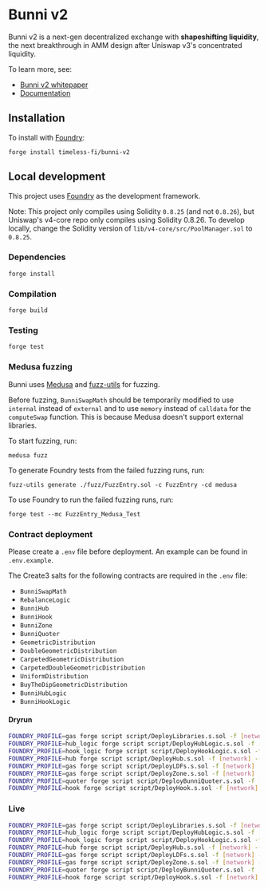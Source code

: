 # Bunni v2

Bunni v2 is a next-gen decentralized exchange with **shapeshifting liquidity**, the next breakthrough in AMM design after Uniswap v3's concentrated liquidity.

To learn more, see:

- [Bunni v2 whitepaper](https://github.com/Bunniapp/whitepaper/blob/main/bunni-v2.pdf)
- [Documentation](https://docs.bunni.xyz/)

## Installation

To install with [Foundry](https://github.com/gakonst/foundry):

```
forge install timeless-fi/bunni-v2
```

## Local development

This project uses [Foundry](https://github.com/gakonst/foundry) as the development framework.

Note: This project only compiles using Solidity `0.8.25` (and not `0.8.26`), but Uniswap's v4-core repo only compiles using Solidity 0.8.26. To develop locally, change the Solidity version of `lib/v4-core/src/PoolManager.sol` to `0.8.25`.

### Dependencies

```
forge install
```

### Compilation

```
forge build
```

### Testing

```
forge test
```

### Medusa fuzzing

Bunni uses [Medusa](https://github.com/crytic/medusa) and [fuzz-utils](https://github.com/crytic/fuzz-utils) for fuzzing.

Before fuzzing, `BunniSwapMath` should be temporarily modified to use `internal` instead of `external` and to use `memory` instead of `calldata` for the `computeSwap` function. This is because Medusa doesn't support external libraries.

To start fuzzing, run:

```
medusa fuzz
```

To generate Foundry tests from the failed fuzzing runs, run:

```
fuzz-utils generate ./fuzz/FuzzEntry.sol -c FuzzEntry -cd medusa
```

To use Foundry to run the failed fuzzing runs, run:

```
forge test --mc FuzzEntry_Medusa_Test
```

### Contract deployment

Please create a `.env` file before deployment. An example can be found in `.env.example`.

The Create3 salts for the following contracts are required in the `.env` file:

- `BunniSwapMath`
- `RebalanceLogic`
- `BunniHub`
- `BunniHook`
- `BunniZone`
- `BunniQuoter`
- `GeometricDistribution`
- `DoubleGeometricDistribution`
- `CarpetedGeometricDistribution`
- `CarpetedDoubleGeometricDistribution`
- `UniformDistribution`
- `BuyTheDipGeometricDistribution`
- `BunniHubLogic`
- `BunniHookLogic`

#### Dryrun

```bash
FOUNDRY_PROFILE=gas forge script script/DeployLibraries.s.sol -f [network]
FOUNDRY_PROFILE=hub_logic forge script script/DeployHubLogic.s.sol -f [network]
FOUNDRY_PROFILE=hook_logic forge script script/DeployHookLogic.s.sol -f [network] --libraries src/lib/BunniSwapMath.sol:BunniSwapMath:[swapMathLibAddress] --libraries src/lib/RebalanceLogic.sol:RebalanceLogic:[rebalanceLibAddress]
FOUNDRY_PROFILE=hub forge script script/DeployHub.s.sol -f [network] --libraries src/lib/BunniHubLogic.sol:BunniHubLogic:[hubLogicLibAddress]
FOUNDRY_PROFILE=gas forge script script/DeployLDFs.s.sol -f [network]
FOUNDRY_PROFILE=gas forge script script/DeployZone.s.sol -f [network]
FOUNDRY_PROFILE=quoter forge script script/DeployBunniQuoter.s.sol -f [network] --libraries src/lib/BunniSwapMath.sol:BunniSwapMath:[swapMathLibAddress] --libraries src/lib/RebalanceLogic.sol:RebalanceLogic:[rebalanceLibAddress] --libraries src/lib/BunniHookLogic.sol:BunniHookLogic:[hookLogicLibAddress]
FOUNDRY_PROFILE=hook forge script script/DeployHook.s.sol -f [network] --libraries src/lib/BunniHookLogic.sol:BunniHookLogic:[hookLogicLibAddress] --libraries src/lib/BunniSwapMath.sol:BunniSwapMath:[swapMathLibAddress] --libraries src/lib/RebalanceLogic.sol:RebalanceLogic:[rebalanceLibAddress]
```

### Live

```bash
FOUNDRY_PROFILE=gas forge script script/DeployLibraries.s.sol -f [network] --verify --broadcast --slow
FOUNDRY_PROFILE=hub_logic forge script script/DeployHubLogic.s.sol -f [network] --verify --broadcast --slow
FOUNDRY_PROFILE=hook_logic forge script script/DeployHookLogic.s.sol -f [network] --verify --broadcast --slow --libraries src/lib/BunniSwapMath.sol:BunniSwapMath:[swapMathLibAddress] --libraries src/lib/RebalanceLogic.sol:RebalanceLogic:[rebalanceLibAddress]
FOUNDRY_PROFILE=hub forge script script/DeployHub.s.sol -f [network] --verify --broadcast --slow --libraries src/lib/BunniHubLogic.sol:BunniHubLogic:[hubLogicLibAddress]
FOUNDRY_PROFILE=gas forge script script/DeployLDFs.s.sol -f [network] --verify --broadcast --slow
FOUNDRY_PROFILE=gas forge script script/DeployZone.s.sol -f [network] --verify --broadcast --slow
FOUNDRY_PROFILE=quoter forge script script/DeployBunniQuoter.s.sol -f [network] --verify --broadcast --slow --libraries src/lib/BunniSwapMath.sol:BunniSwapMath:[swapMathLibAddress] --libraries src/lib/RebalanceLogic.sol:RebalanceLogic:[rebalanceLibAddress] --libraries src/lib/BunniHookLogic.sol:BunniHookLogic:[hookLogicLibAddress]
FOUNDRY_PROFILE=hook forge script script/DeployHook.s.sol -f [network] --verify --broadcast --slow --libraries src/lib/BunniHookLogic.sol:BunniHookLogic:[hookLogicLibAddress] --libraries src/lib/BunniSwapMath.sol:BunniSwapMath:[swapMathLibAddress] --libraries src/lib/RebalanceLogic.sol:RebalanceLogic:[rebalanceLibAddress]
```
